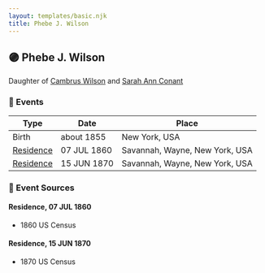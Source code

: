 ```yaml
---
layout: templates/basic.njk
title: Phebe J. Wilson
---
```

## 🟣 Phebe J. Wilson

Daughter of [Cambrus Wilson](/people/8/82575654) and [Sarah Ann Conant](/people/3/3929404)

### 📆 Events

Type | Date | Place
------ | ------ | ------
Birth | about 1855 | New York, USA
[Residence](#event-31790522-4ae0-49cd-9e48-e82781deea8e) | 07 JUL 1860 | Savannah, Wayne, New York, USA
[Residence](#event-a3f1fa74-5ea2-481a-9d62-a85b43ecbf51) | 15 JUN 1870 | Savannah, Wayne, New York, USA

### 📰 Event Sources

#### <a id="event-31790522-4ae0-49cd-9e48-e82781deea8e"></a> Residence, 07 JUL 1860
* 1860 US Census

#### <a id="event-a3f1fa74-5ea2-481a-9d62-a85b43ecbf51"></a> Residence, 15 JUN 1870
* 1870 US Census
